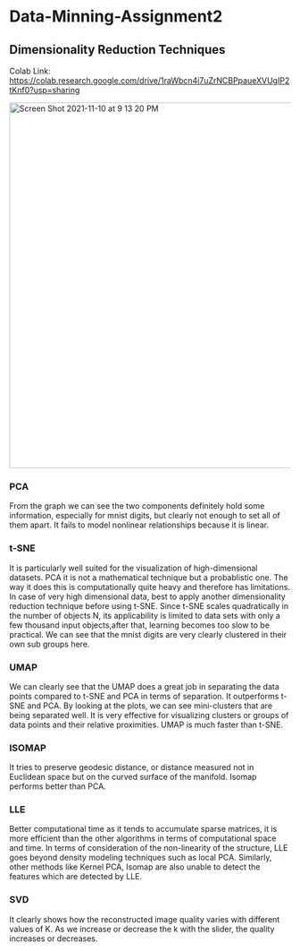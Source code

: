 # Data-Minning-Assignment2
## Dimensionality Reduction Techniques

Colab Link: https://colab.research.google.com/drive/1raWbcn4i7uZrNCBPpaueXVUgIP2tKnf0?usp=sharing

<img width="653" alt="Screen Shot 2021-11-10 at 9 13 20 PM" src="https://user-images.githubusercontent.com/70232769/141248054-f23363b9-970a-4ea5-9032-0cbf59bbc498.png">

### PCA
From the graph we can see the two components definitely hold some information, especially for mnist digits, but clearly not enough to set all of them apart. It fails to model nonlinear relationships because it is linear.

### t-SNE 
It is particularly well suited for the visualization of high-dimensional datasets. PCA it is not a mathematical technique but a probablistic one. The way it does this is computationally quite heavy and therefore has limitations. In case of very high dimensional data, best to apply another dimensionality reduction technique before using t-SNE. Since t-SNE scales quadratically in the number of objects N, its applicability is limited to data sets with only a few thousand input objects,after that, learning becomes too slow to be practical. We can see that the mnist digits are very clearly clustered in their own sub groups here.

### UMAP 
We can clearly see that the UMAP does a great job in separating the data points compared to t-SNE and PCA in terms of separation. It outperforms t-SNE and PCA. By looking at the plots, we can see mini-clusters that are being separated well. It is very effective for visualizing clusters or groups of data points and their relative proximities. UMAP is much faster than t-SNE.

### ISOMAP 
It tries to preserve geodesic distance, or distance measured not in Euclidean space but on the curved surface of the manifold. Isomap performs better than PCA.

### LLE 
Better computational time as it tends to accumulate sparse matrices, it is more efficient than the other algorithms in terms of computational space and time. In terms of consideration of the non-linearity of the structure, LLE goes beyond density modeling techniques such as local PCA. Similarly, other methods like Kernel PCA, Isomap are also unable to detect the features which are detected by LLE.

### SVD
It clearly shows how the reconstructed image quality varies with different values of K. As we increase or decrease the k with the slider, the quality increases or decreases.
